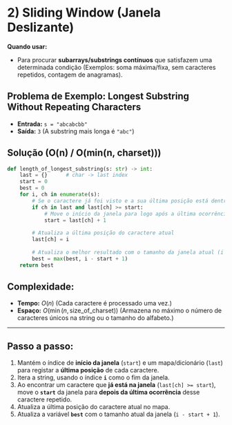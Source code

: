 # 2) Sliding Window (Janela Deslizante)

**Quando usar:**

* Para procurar **subarrays/substrings contínuos** que satisfazem uma determinada condição (Exemplos: soma máxima/fixa, sem caracteres repetidos, contagem de anagramas).

## Problema de Exemplo: Longest Substring Without Repeating Characters

* **Entrada:** `s = "abcabcbb"`
* **Saída:** `3` (A substring mais longa é `"abc"`)

## Solução (O(n) / O(min(n, charset)))

```python
def length_of_longest_substring(s: str) -> int:
    last = {}      # char -> last index
    start = 0
    best = 0
    for i, ch in enumerate(s):
        # Se o caractere já foi visto e a sua última posição está dentro da janela [start, i)
        if ch in last and last[ch] >= start:
            # Move o início da janela para logo após a última ocorrência do caractere
            start = last[ch] + 1
        
        # Atualiza a última posição do caractere atual
        last[ch] = i
        
        # Atualiza o melhor resultado com o tamanho da janela atual (i - start + 1)
        best = max(best, i - start + 1)
    return best
```

## Complexidade:

* **Tempo:** $O(n)$ (Cada caractere é processado uma vez.)
* **Espaço:** $O(\min(n, \text{size\_of\_charset}))$ (Armazena no máximo o número de caracteres únicos na string ou o tamanho do alfabeto.)

---

## Passo a passo:

1.  Mantém o índice de **início da janela** (`start`) e um mapa/dicionário (`last`) para registar a **última posição** de cada caractere.
2.  Itera a string, usando o índice **`i`** como o fim da janela.
3.  Ao encontrar um caractere que **já está na janela** (`last[ch] >= start`), move o **`start`** da janela para **depois da última ocorrência** desse caractere repetido.
4.  Atualiza a última posição do caractere atual no mapa.
5.  Atualiza a variável **`best`** com o tamanho atual da janela (`i - start + 1`).
